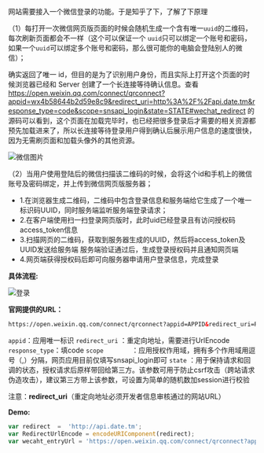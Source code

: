 网站需要接入一个微信登录的功能。于是知乎了下，了解了下原理

（1）每打开一次微信网页版页面的时候会随机生成一个含有唯一`uuid`的二维码，每次刷新页面都会不一样（这个可以保证一个 `uuid`只可以绑定一个账号和密码，如果一个`uuid`可以绑定多个账号和密码，那么很可能你的电脑会登陆别人的微信）；

确实返回了唯一 id，但目的是为了识别用户身份，而且实际上打开这个页面的时候浏览器已经和 Server 创建了一个长连接等待确认信息。查看 https://open.weixin.qq.com/connect/qrconnect?appid=wx4b58644b2d59e8c9&redirect_uri=http%3A%2F%2Fapi.date.tm&response_type=code&scope=snsapi_login&state=STATE#wechat_redirect 的源码可以看到，这个页面在加载完毕时，也已经把很多登录后才需要的相关资源都预先加载进来了，所以长连接等待登录用户得到确认后展示用户信息的速度很快，因为无需刷页面和加载头像外的其他资源。

<!-- more -->
![微信图片](https://ohv0hyr4v.qnssl.com/weixin.png)

（2）当用户使用登陆后的微信扫描该二维码的时候，会将这个id和手机上的微信账号及密码绑定，并上传到微信网页版服务器；

- 1.在浏览器生成二维码，二维码中包含登录信息和服务端给它生成了一个唯一标识码UUID，同时服务端监听服务端登录请求；
- 2.在客户端使用扫一扫登录网页版时，此时uid已经登录且有访问授权码access_token信息
- 3.扫描网页的二维码，获取到服务器生成的UUID，然后将access_token及UUID发送给服务端
服务端验证通过后，生成登录授权码并且通知网页端
- 4.网页端获得授权码后即可向服务器申请用户登录信息，完成登录

**具体流程:**

![登录](https://res.wx.qq.com/open/zh_CN/htmledition/res/img/pic/web-wxlogin/12168b9.png)

**官网提供的URL：**
```html
https://open.weixin.qq.com/connect/qrconnect?appid=APPID&redirect_uri=REDIRECT_URI&response_type=code&scope=snsapi_login&state=STATE#wechat_redirect
```



`appid`：应用唯一标识
`redirect_uri` ：重定向地址，需要进行UrlEncode
`response_type`：填code
`scope        `：应用授权作用域，拥有多个作用域用逗号（,）分隔，网页应用目前仅填写snsapi_login即可
`state`        ：用于保持请求和回调的状态，授权请求后原样带回给第三方。该参数可用于防止csrf攻击（跨站请求伪造攻击），建议第三方带上该参数，可设置为简单的随机数加session进行校验

注意：**redirect_uri**（重定向地址必须开发者信息审核通过的网站URL）

**Demo:**
```js
var redirect  =  'http://api.date.tm';
var RedirectUrlEncode = encodeURIComponent(redirect);
var wecaht_entryUrl = 'https://open.weixin.qq.com/connect/qrconnect?appid=wx4b58644b2d59e8c9&redirect_uri='+ RedirectUrlEncode +'&response_type=code&scope=snsapi_login&state=STATE#wechat_redirect'
```




